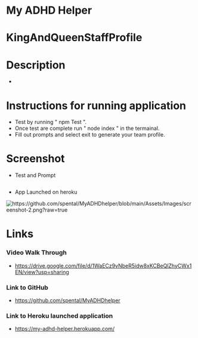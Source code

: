 # My ADHD Helper 

# KingAndQueenStaffProfile

# Description

- 


# Instructions for running application

- Test by running " npm Test ".
- Once test are complete run " node index " in the termainal.   
- Fill out prompts and select exit to generate your team profile. 

# Screenshot
- Test and Prompt

<img alt="" >

- App Launched on heroku

<img alt="https://github.com/spental/MyADHDhelper/blob/main/Assets/Images/screenshot-2.png?raw=true" >
  

# Links

### Video Walk Through

- https://drive.google.com/file/d/1WaECz9vNbeR5idw8xKCBeQlZhyCWx1EN/view?usp=sharing
### Link to GitHub

- https://github.com/spental/MyADHDhelper

### Link to Heroku launched application

- https://my-adhd-helper.herokuapp.com/